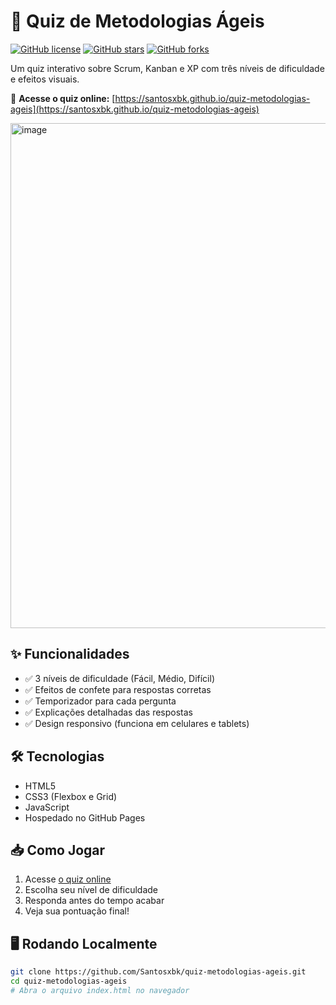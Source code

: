 # 🚀 Quiz de Metodologias Ágeis

[![GitHub license](https://img.shields.io/github/license/Santosxbk/quiz-metodologias-ageis)](LICENSE)
[![GitHub stars](https://img.shields.io/github/stars/Santosxbk/quiz-metodologias-ageis)](https://github.com/Santosxbk/quiz-metodologias-ageis/stargazers)
[![GitHub forks](https://img.shields.io/github/forks/Santosxbk/quiz-metodologias-ageis)](https://github.com/Santosxbk/quiz-metodologias-ageis/network)

Um quiz interativo sobre Scrum, Kanban e XP com três níveis de dificuldade e efeitos visuais.

🔗 **Acesse o quiz online:** [https://santosxbk.github.io/quiz-metodologias-ageis](https://santosxbk.github.io/quiz-metodologias-ageis)

<img width="1215" height="808" alt="image" src="https://github.com/user-attachments/assets/690af987-5ffb-42cc-b32d-1ffff1b30398" />

## ✨ Funcionalidades

- ✅ 3 níveis de dificuldade (Fácil, Médio, Difícil)
- ✅ Efeitos de confete para respostas corretas
- ✅ Temporizador para cada pergunta
- ✅ Explicações detalhadas das respostas
- ✅ Design responsivo (funciona em celulares e tablets)

## 🛠️ Tecnologias

- HTML5
- CSS3 (Flexbox e Grid)
- JavaScript
- Hospedado no GitHub Pages

## 📥 Como Jogar

1. Acesse [o quiz online](https://santosxbk.github.io/quiz-metodologias-ageis)
2. Escolha seu nível de dificuldade
3. Responda antes do tempo acabar
4. Veja sua pontuação final!

## 🖥️ Rodando Localmente

```bash
git clone https://github.com/Santosxbk/quiz-metodologias-ageis.git
cd quiz-metodologias-ageis
# Abra o arquivo index.html no navegador
